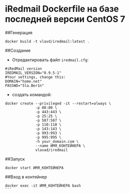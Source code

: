 # iRedmail Dockerfile на базе последней версии CentOS 7

##Генерация

```
docker build -t vlavd/iredmail:latest .
```

##Создание

- Отредактировать файл ``iredmail.cfg``:
```
#iRedMail version
IREDMAIL_VERSION="0.9.5-1"
#Your settings, change this:
DOMAIN="home.net"
PASSWD="5la.Ber1n"
```

- создать командой:

```
docker create --privileged -it --restart=always \
              -p 80:80 \
              -p 443:443 \
              -p 25:25 \
              -p 587:587 \
              -p 110:110 \
              -p 143:143 \
              -p 993:993 \
              -p 995:995 \
              -h your_domain.com \
              --name ИМЯ_КОНТЕЙНЕРА \
              vlavad/iredmail
```

##Запуск

```
docker start ИМЯ_КОНТЕЙНЕРА
```

##Вход в контейнер

````
docker exec -it ИМЯ_КОНТЕЙНЕРА bash
```
